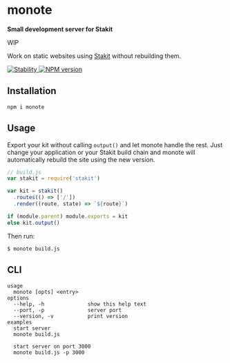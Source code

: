 # monote
**Small development server for Stakit**

WIP

Work on static websites using [Stakit](https://github.com/stakit/stakit) without rebuilding them.

<a href="https://nodejs.org/api/documentation.html#documentation_stability_index">
  <img src="https://img.shields.io/badge/stability-experimental-orange.svg?style=flat-square" alt="Stability"/>
</a>
<a href="https://www.npmjs.com/package/monote">
  <img src="https://img.shields.io/npm/v/monote.svg?style=flat-square" alt="NPM version"/>
</a>

## Installation
```
npm i monote
```

## Usage
Export your kit without calling `output()` and let monote handle the rest. Just change your application or your Stakit build chain and monote will automatically rebuild the site using the new version.

```javascript
// build.js
var stakit = require('stakit')

var kit = stakit()
  .routes(() => ['/'])
  .render((route, state) => `${route}`)

if (module.parent) module.exports = kit
else kit.output()
```

Then run:
```
$ monote build.js
```

## CLI
```
usage
  monote [opts] <entry>
options
  --help, -h              show this help text
  --port, -p              server port
  --version, -v           print version
examples
  start server
  monote build.js

  start server on port 3000
  monote build.js -p 3000
```
